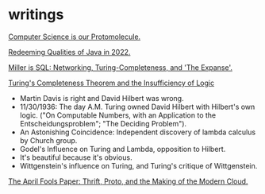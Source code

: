 # writings

[Computer Science is our Protomolecule.](./protomolecule/index.md)

[Redeeming Qualities of Java in 2022.](./java/redeeming_qualities_of_java_in_2022.md)

[Miller is SQL: Networking, Turing-Completeness, and 'The Expanse'.](./miller/miller_is_sql.md)

[Turing's Completeness Theorem and the Insufficiency of Logic](./completeness/insufficiency_of_logic.md)
* Martin Davis is right and David Hilbert was wrong.
* 11/30/1936: The day A.M. Turing owned David Hilbert with Hilbert's own logic. ("On Computable Numbers, with an Application to the Entscheidungsproblem"; "The Deciding Problem").
* An Astonishing Coincidence: Independent discovery of lambda calculus by Church group.
* Godel's Influence on Turing and Lambda, opposition to Hilbert.
* It's beautiful because it's obvious.
* Wittgenstein's influence on Turing, and Turing's critique of Wittgenstein.

[The April Fools Paper: Thrift, Proto, and the Making of the Modern Cloud.](./april/thrift.md)
